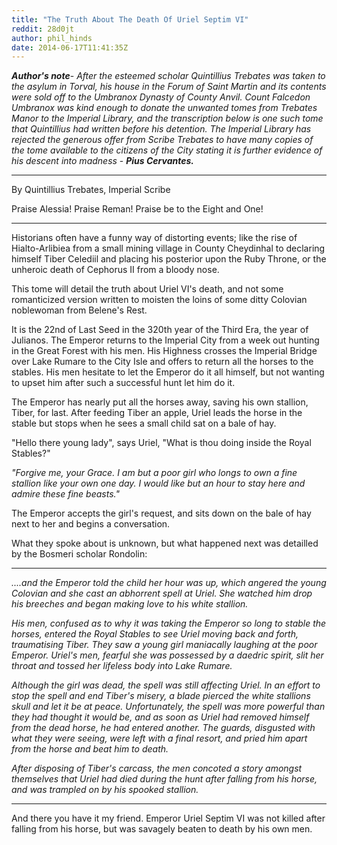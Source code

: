 ```yaml
---
title: "The Truth About The Death Of Uriel Septim VI"
reddit: 28d0jt
author: phil_hinds
date: 2014-06-17T11:41:35Z
---
```


***Author's note***- *After the esteemed scholar Quintillius Trebates was taken to the asylum in Torval, his house in the Forum of Saint Martin and its contents were sold off to the Umbranox Dynasty of County Anvil. Count Falcedon Umbranox was kind enough to donate the unwanted tomes from Trebates Manor to the Imperial Library, and the transcription below is one such tome that Quintillius had written before his detention. The Imperial Library has rejected the generous offer from Scribe Trebates to have many copies of the tome available to the citizens of the City stating it is further evidence of his descent into madness* - ***Pius Cervantes.***

***
By Quintillius Trebates, Imperial Scribe

Praise Alessia! Praise Reman! Praise be to the Eight and One!
***
Historians often have a funny way of distorting events; like the rise of Hialto-Arlibiea from a small mining village in County Cheydinhal to declaring himself Tiber Celediil and placing his posterior upon the Ruby Throne, or the unheroic death of Cephorus II from a bloody nose.

This tome will detail the truth about Uriel VI's death, and not some romanticized version written to moisten the loins of some ditty Colovian noblewoman from Belene's Rest.

It is the 22nd of Last Seed in the 320th year of the Third Era, the year of Julianos. The Emperor returns to the Imperial City from a week out hunting in the Great Forest with his men. His Highness crosses the Imperial Bridge over Lake Rumare to the City Isle and offers to return all the horses to the stables. His men hesitate to let the Emperor do it all himself, but not wanting to upset him after such a successful hunt let him do it.

The Emperor has nearly put all the horses away, saving his own stallion, Tiber, for last. After feeding Tiber an apple, Uriel leads the horse in the stable but stops when he sees a small child sat on a bale of hay.

"Hello there young lady", says Uriel, "What is thou doing inside the Royal Stables?"

*"Forgive me, your Grace. I am but a poor girl who longs to own a fine stallion like your own one day. I would like but an hour to stay here and admire these fine beasts."*

The Emperor accepts the girl's request, and sits down on the bale of hay next to her and begins a conversation.

What they spoke about is unknown, but what happened next was detailled by the Bosmeri scholar Rondolin:
***

*....and the Emperor told the child her hour was up, which angered the young Colovian and she cast an abhorrent spell at Uriel. She watched him drop his breeches and began making love to his white stallion.* 

*His men, confused as to why it was taking the Emperor so long to stable the horses, entered the Royal Stables to see Uriel moving back and forth, traumatising Tiber. They saw a young girl maniacally laughing at the poor Emperor. Uriel's men, fearful she was possessed by a daedric spirit, slit her throat and tossed her lifeless body into Lake Rumare.*

*Although the girl was dead, the spell was still affecting Uriel. In an effort to stop the spell and end Tiber's misery, a blade pierced the white stallions skull and let it be at peace. Unfortunately, the spell was more powerful than they had thought it would be, and as soon as Uriel had removed himself from the dead horse, he had entered another. The guards, disgusted with what they were seeing, were left with a final resort, and pried him apart from the horse and beat him to death.*

*After disposing of Tiber's carcass, the men concoted a story amongst themselves that Uriel had died during the hunt after falling from his horse, and was trampled on by his spooked stallion.*
***

And there you have it my friend. Emperor Uriel Septim VI was not killed after falling from his horse, but was savagely beaten to death by his own men.
